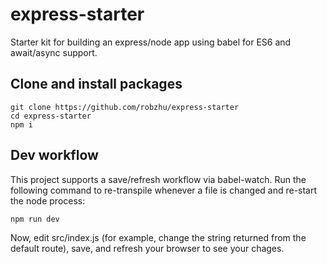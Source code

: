 # express-starter
Starter kit for building an express/node app using babel for ES6 and await/async support. 

## Clone and install packages
```
git clone https://github.com/robzhu/express-starter
cd express-starter
npm i
```

## Dev workflow
This project supports a save/refresh workflow via babel-watch. Run the following command to re-transpile whenever a file is changed and re-start the node process:
```
npm run dev
```

Now, edit src/index.js (for example, change the string returned from the default route), save, and refresh your browser to see your chages. 
